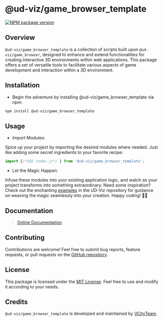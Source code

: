 # @ud-viz/game_browser_template

[![NPM package version](https://badgen.net/npm/v/@ud-viz/game_browser_template)](https://npmjs.com/package/@ud-viz/game_browser_template)


## Overview

`@ud-viz/game_browser_template` is a collection of scripts built upon `@ud-viz/game_browser`, designed to enhance and extend functionalities for creating interactive 3D environments within web applications. This package offers a set of versatile tools to facilitate various aspects of game development and interaction within a 3D environment.

## Installation

- Begin the adventure by installing @ud-viz/game_browser_template via npm:

```bash
npm install @ud-viz/game_browser_template
```

## Usage

- Import Modules:

Spice up your project by importing the desired modules where needed. Just like adding some secret ingredients to your favorite recipe:
```js
import {/*SEE index.js*/ } from '@ud-viz/game_browser_template';
```

- Let the Magic Happen:

Infuse these modules into your existing application logic, and watch as your project transforms into something extraordinary. Need some inspiration? Check out the enchanting [examples](https://github.com/VCityTeam/UD-Viz/blob/master/examples) in the UD-Viz repository for guidance on weaving the magic seamlessly into your creation. Happy coding! 🚀✨

## Documentation

> [Online Documentation](https://vcityteam.github.io/UD-Viz/html/game_browser_template/)

## Contributing

Contributions are welcome! Feel free to submit bug reports, feature requests, or pull requests on the [GitHub repository](https://github.com/VCityTeam/UD-Viz/blob/master/docs/static/Contributing.md).

## License

This package is licensed under the [MIT License](https://github.com/VCityTeam/UD-Viz/blob/master/LICENSE.md). Feel free to use and modify it according to your needs.

## Credits

`@ud-viz/game_browser_template` is developed and maintained by [VCityTeam](https://github.com/VCityTeam).